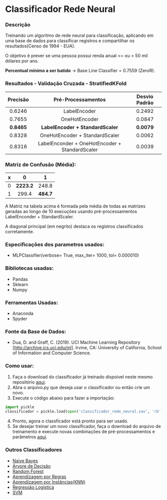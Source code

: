 # Classificador Rede Neural
### Descrição
Treinando um algoritmo de rede neural para classificação, aplicando em uma base de dados para classificar registros e compartilhar os resultados(Censo de 1994 - EUA).

O objetivo é prever se uma pessoa possui renda anual <= ou > 50 mil dólares por ano.

**Percentual mínimo a ser batido** -> Base Line Classifier = 0.7559 (ZeroR).

### Resultados - Validação Cruzada - StratifiedKFold

**Precisão** | **Pré-Processamentos** | **Desvio Padrão**
| :------: | :------: | :------: |
0.6246 | LabelEncoder | 0.2492
0.7655 | OneHotEncoder | 0.0847
**0.8465** | **LabelEncoder + StandardScaler** | **0.0079**
0.8328 | OneHotEncoder + StandardScaler | 0.0062
0.8316 | LabelEnconder + OneHotEncoder + StandardScaler | 0.0039

### Matriz de Confusão (Média):
**x** | 0 | 1
| :------: | :------: | :------: |
0 | **2223.2** | 248.8
1 | 299.4 | **484.7**

A Matriz na tabela acima é formada pela média de todas as matrizes geradas ao longo de 10 execuções usando pré-processamentos LabelEnconder + StandardScaler.

A diagonal principal (em negrito) destaca os registros classificados corretamente.

### Especificações dos parametros usados:
- MLPClassifier(verbose= True, max_iter= 1000, tol= 0.000010)

### Bibliotecas usadas:
- Pandas
- Sklearn
- Numpy

### Ferramentas Usadas:
- Anaconda
- Spyder

### Fonte da Base de Dados: 
- Dua, D. and Graff, C. (2019). UCI Machine Learning Repository [http://archive.ics.uci.edu/ml]. Irvine, CA: University of California, School of Information and Computer Science.

### Como usar:
1. Faça o download do classificador já treinado dispoível neste mesmo repositório [aqui](https://github.com/juliomrodrigues/Classificador-Rede-Neural/blob/main/classificador_rede_neural.sav).
2. Abra o arquivo.py que deseja usar o classificador ou então crie um novo.
3. Execute o código abaixo para fazer a importação:
~~~~python
import pickle
classificador = pickle.load(open('classificador_rede_neural.sav', 'rb'))

~~~~~
4. Pronto, agora o classficador está pronto para ser usado. 
5. Se desejar treinar um novo classificador, faça o download do arquivo de treinamento e execute novas combinações de pré-processamentos e parâmetros [aqui](https://github.com/juliomrodrigues/Classificador-Rede-Neural/blob/main/treinamento_rede_neural.py).

### Outros Classificadores
- [Naive Bayes](https://github.com/juliomrodrigues/Classificador-Naive-Bayes)
- [Árvore de Decisão](https://github.com/juliomrodrigues/Arvore-de-Decisao)
- [Random Forest](https://github.com/juliomrodrigues/Random-Forest-Classificador)
- [Aprendizagem por Regras](https://github.com/juliomrodrigues/Classificador-Regras)
- [Aprendizagem por Instâncias(KNN)](https://github.com/juliomrodrigues/Classificador-KNN)
- [Regressão Logística](https://github.com/juliomrodrigues/Regressao-Logistica-Classificador)
- [SVM](https://github.com/juliomrodrigues/Classificador-SVM)
